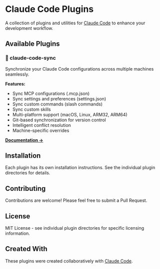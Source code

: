 # Claude Code Plugins

A collection of plugins and utilities for [Claude Code](https://claude.com/claude-code) to enhance your development workflow.

## Available Plugins

### 🔄 claude-code-sync

Synchronize your Claude Code configurations across multiple machines seamlessly.

**Features:**
- Sync MCP configurations (.mcp.json)
- Sync settings and preferences (settings.json)
- Sync custom commands (slash commands)
- Sync custom skills
- Multi-platform support (macOS, Linux, ARM32, ARM64)
- Git-based synchronization for version control
- Intelligent conflict resolution
- Machine-specific overrides

**[Documentation →](./claude-code-sync/README.md)**

## Installation

Each plugin has its own installation instructions. See the individual plugin directories for details.

## Contributing

Contributions are welcome! Please feel free to submit a Pull Request.

## License

MIT License - see individual plugin directories for specific licensing information.

## Created With

These plugins were created collaboratively with [Claude Code](https://claude.com/claude-code).
